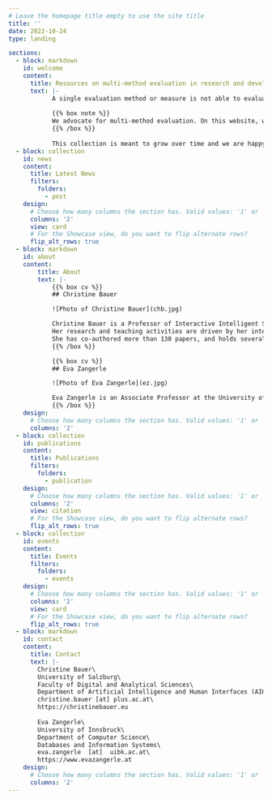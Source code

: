 ```yaml
---
# Leave the homepage title empty to use the site title
title: ''
date: 2022-10-24
type: landing

sections:
  - block: markdown
    id: welcome
    content:
      title: Resources on multi-method evaluation in research and development of interactive intelligent systems
      text: |-
            A single evaluation method or measure is not able to evaluate all relevant aspects in a complex setting where a multitude of stakeholders are involved. We reason that employing a multi-method evaluation, where multiple evaluation methods or measures are combined and integrated, allows for getting a richer picture and prevents blind spots in the evaluation outcome.
            
            {{% box note %}}
            We advocate for multi-method evaluation. On this website, we collect resources that help to apply multi-method evaluation in research and development.
            {{% /box %}}
            
            This collection is meant to grow over time and we are happy to share your resources and discuss best practices. Don't hesitate to [contact us](#contact)!
  - block: collection
    id: news
    content:
      title: Latest News
      filters:
        folders:
          - post
    design:
      # Choose how many columns the section has. Valid values: '1' or '2'.
      columns: '2'
      view: card
      # For the Showcase view, do you want to flip alternate rows?
      flip_alt_rows: true
  - block: markdown
    id: about
    content:
        title: About
        text: |-
            {{% box cv %}}
            ## Christine Bauer

            ![Photo of Christine Bauer](chb.jpg)

            Christine Bauer is a Professor of Interactive Intelligent Systems at the Department of Artificial Intelligence and Human Interfaces (AIHI) at the University of Salzburg, Austria. Her research activities center on interactive intelligent systems. Thereby, she takes a human-centered perspective, where technology follows humans’ and the society’s needs.
            Her research and teaching activities are driven by her interdisciplinary background. She holds a Doctoral degree in Social and Economic Sciences, a Master degree in Business Informatics, and a Diploma degree in International Business Administration. In addition, she pursued studies in jazz saxophone.
            She has co-authored more than 130 papers, and holds several best paper awards as well as awards for her reviewing activities. Furthermore, she is an Elise Richter laureate and received a grant for the project “Fine-grained Culture-aware Music Recommender Systems” (2017--2020) sponsored by Austrian Science Fund (FWF). 
            {{% /box %}}   

            {{% box cv %}}
            ## Eva Zangerle

            ![Photo of Eva Zangerle](ez.jpg)

            Eva Zangerle is an Associate Professor at the University of Innsbruck at the research group for Databases and Information Systems (Department of Computer Science), Austria. She earned her master’s degree in Computer Science at the University of Innsbruck and subsequently pursued her Ph.D. from the University of Innsbruck in the field of recommender systems for collaborative social media platforms. Her main research interests are within the fields of music recommender systems, social media analysis and information retrieval. Over the last years, she has combined these three fields of research and investigated context-aware music recommender systems based on data retrieved from social media platforms aiming to exploit new sources of information for recommender systems. She was awarded a Postdoctoral Fellowship for Overseas Researchers from the Japan Society for the Promotion of Science allowing her to make a short-term research stay at the Ritsumeikan University in Kyoto.
            {{% /box %}}
    design:
      # Choose how many columns the section has. Valid values: '1' or '2'.
      columns: '2' 
  - block: collection
    id: publications
    content:
      title: Publications
      filters:
        folders:
          - publication
    design:
      # Choose how many columns the section has. Valid values: '1' or '2'.
      columns: '2'
      view: citation
      # For the Showcase view, do you want to flip alternate rows?
      flip_alt_rows: true
  - block: collection
    id: events
    content:
      title: Events
      filters:
        folders:
          - events
    design:
      # Choose how many columns the section has. Valid values: '1' or '2'.
      columns: '2'
      view: card
      # For the Showcase view, do you want to flip alternate rows?
      flip_alt_rows: true
  - block: markdown
    id: contact
    content:
      title: Contact
      text: |-
        Christine Bauer\
        University of Salzburg\
        Faculty of Digital and Analytical Sciences\
        Department of Artificial Intelligence and Human Interfaces (AIHI)\
        christine.bauer [at] plus.ac.at\
        https://christinebauer.eu
        
        Eva Zangerle\
        University of Innsbruck\
        Department of Computer Science\
        Databases and Information Systems\
        eva.zangerle  [at]  uibk.ac.at\
        https://www.evazangerle.at
    design:
      # Choose how many columns the section has. Valid values: '1' or '2'.
      columns: '2'
---
```

